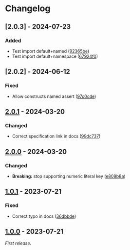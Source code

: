 # Changelog

## [2.0.3] - 2024-07-23

### Added

- Test import default+named ([92365be](https://github.com/bojavou/acorn-import-attributes/commit/458e6e1ef26e152a100e9908eebd3aa0e9368ae3))
- Test import default+namespace ([67924f0](https://github.com/bojavou/acorn-import-attributes/commit/67924f0b825eecc061a9bd2d57846561249c6535))

## [2.0.2] - 2024-06-12

### Fixed

- Allow constructs named assert ([97c0cde](https://github.com/bojavou/acorn-import-attributes/commit/97c0cde3205589275dbdee3436b3a6668fe31145))

## [2.0.1] - 2024-03-20

### Changed

- Correct specification link in docs ([99dc737](https://github.com/bojavou/acorn-import-attributes/commit/99dc73738ab52109ffbfcc7d35ab754cad235db5))

## [2.0.0] - 2024-03-20

### Changed

- **Breaking:** stop supporting numeric literal key ([e808b8a](https://github.com/bojavou/acorn-import-attributes/commit/e808b8ac26e14bb6dbe8fb9c4daf71d4f2d362a4))

## [1.0.1] - 2023-07-21

### Fixed

- Correct typo in docs ([36dbbde](https://github.com/bojavou/acorn-import-attributes/commit/36dbbde3ef3ed95e6b0eedbe43b173bbcf8d84c7))

## [1.0.0] - 2023-07-21

_First release._

[2.0.1]: https://github.com/bojavou/acorn-import-attributes/releases/tag/v2.0.1
[2.0.0]: https://github.com/bojavou/acorn-import-attributes/releases/tag/v2.0.0
[1.0.1]: https://github.com/bojavou/acorn-import-attributes/releases/tag/v1.0.1
[1.0.0]: https://github.com/bojavou/acorn-import-attributes/releases/tag/v1.0.0
